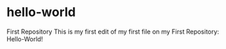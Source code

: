 # hello-world
First Repository
This is my first edit of my first file on my First Repository: Hello-World!
